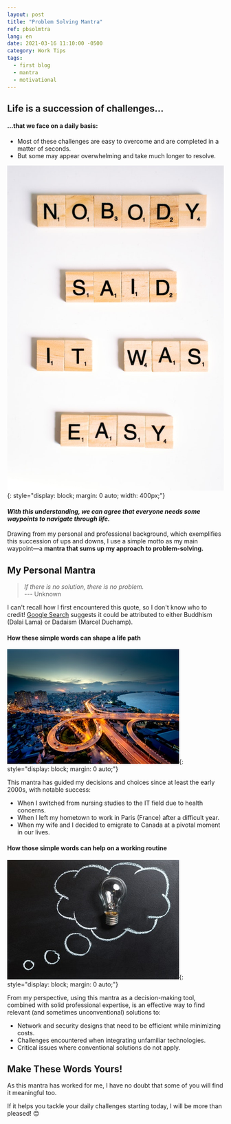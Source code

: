 ```yaml
---
layout: post
title: "Problem Solving Mantra"
ref: pbsolmtra
lang: en
date: 2021-03-16 11:10:00 -0500
category: Work Tips
tags:
  - first blog
  - mantra
  - motivational
---
```


## Life is a succession of challenges...
#### ...that we face on a daily basis:
- Most of these challenges are easy to overcome and are completed in a matter of seconds.
- But some may appear overwhelming and take much longer to resolve.

![Nobody said it was easy...](/content/images/20210316091209-motivational_1.jpg){: style="display: block; margin: 0 auto; width: 400px;"}

#### *With this understanding, we can agree that everyone needs some waypoints to navigate through life.*
Drawing from my personal and professional background, which exemplifies this succession of ups and downs, I use a simple motto as my main waypoint—a **mantra that sums up my approach to problem-solving.**

## My Personal Mantra
> *If there is no solution, there is no problem.*  
> --- Unknown

I can't recall how I first encountered this quote, so I don't know who to credit! [Google Search](https://www.google.com/search?q=If%20there%20is%20no%20solution,%20there%20is%20no%20problem) suggests it could be attributed to either Buddhism (Dalai Lama) or Dadaism (Marcel Duchamp).

#### How these simple words can shape a life path
![Crossroads](/content/images/20210316101008-crossroads.jpg){: style="display: block; margin: 0 auto;"}

This mantra has guided my decisions and choices since at least the early 2000s, with notable success:

- When I switched from nursing studies to the IT field due to health concerns.
- When I left my hometown to work in Paris (France) after a difficult year.
- When my wife and I decided to emigrate to Canada at a pivotal moment in our lives.

#### How those simple words can help on a working routine
![Idea](/content/images/20210316100558-motivational_2.jpg){: style="display: block; margin: 0 auto;"}

From my perspective, using this mantra as a decision-making tool, combined with solid professional expertise, is an effective way to find relevant (and sometimes unconventional) solutions to:

- Network and security designs that need to be efficient while minimizing costs.
- Challenges encountered when integrating unfamiliar technologies.
- Critical issues where conventional solutions do not apply.

## Make These Words Yours!
As this mantra has worked for me, I have no doubt that some of you will find it meaningful too.

If it helps you tackle your daily challenges starting today, I will be more than pleased! 😊
